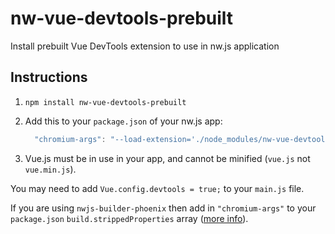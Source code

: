 # nw-vue-devtools-prebuilt
Install prebuilt Vue DevTools extension to use in nw.js application

## Instructions

1. `npm install nw-vue-devtools-prebuilt`

2. Add this to your `package.json` of your nw.js app:
    ```js
      "chromium-args": "--load-extension='./node_modules/nw-vue-devtools-prebuilt/extension'"
    ```
3. Vue.js must be in use in your app, and cannot be minified (`vue.js` not `vue.min.js`).

You may need to add `Vue.config.devtools = true;` to your `main.js` file.

If you are using `nwjs-builder-phoenix` then add in `"chromium-args"` to your `package.json` `build.strippedProperties` array ([more info](https://github.com/evshiron/nwjs-builder-phoenix/blob/master/docs/Options.md#build---buildconfig)).
